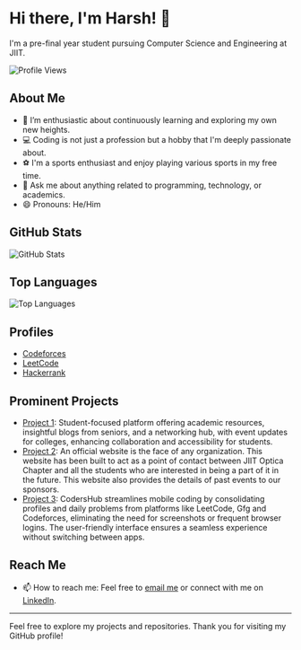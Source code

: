 # Hi there, I'm Harsh! 👋

I'm a pre-final year student pursuing Computer Science and Engineering at JIIT.

![Profile Views](https://komarev.com/ghpvc/?username=HarshSharma20503&label=PROFILE+VIEWS&color=blue&style=plastic)

## About Me

- 🌱 I’m enthusiastic about continuously learning and exploring my own new heights.
- 💻 Coding is not just a profession but a hobby that I'm deeply passionate about.
- ⚽ I'm a sports enthusiast and enjoy playing various sports in my free time.
- 💬 Ask me about anything related to programming, technology, or academics.
- 😄 Pronouns: He/Him

## GitHub Stats

![GitHub Stats](https://github-readme-stats.vercel.app/api?username=HarshSharma20503&show_icons=true&hide_border=true&&count_private=true&include_all_commits=true)

## Top Languages

![Top Languages](https://github-readme-stats.vercel.app/api/top-langs/?username=HarshSharma20503&layout=compact&show_icons=true)

## Profiles

- [Codeforces](https://codeforces.com/profile/XoXoHarsh)
- [LeetCode](https://leetcode.com/XoXoHarsh/)
- [Hackerrank](https://www.hackerrank.com/harshsharma20503)

## Prominent Projects

- [Project 1](https://github.com/HarshSharma20503/Concadmic): Student-focused platform offering academic resources, insightful blogs from seniors, and a networking hub, with event updates for colleges, enhancing collaboration and accessibility for students.
- [Project 2](https://github.com/jiitopticachapter/optica-website-2023): An official website is the face of any organization. This website has been built to act as a point of contact between JIIT Optica Chapter and all the students who are interested in being a part of it in the future. This website also provides the details of past events to our sponsors.
- [Project 3](https://github.com/HarshSharma20503/CodersHub): CodersHub streamlines mobile coding by consolidating profiles and daily problems from platforms like LeetCode, Gfg and Codeforces, eliminating the need for screenshots or frequent browser logins. The user-friendly interface ensures a seamless experience without switching between apps.

## Reach Me

- 📫 How to reach me: Feel free to [email me](mailto:harshsharma20503@gmail.com) or connect with me on [LinkedIn](https://www.linkedin.com/in/harshsharma20503/).

---

Feel free to explore my projects and repositories. Thank you for visiting my GitHub profile!

